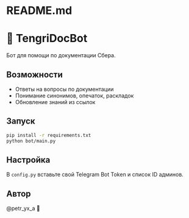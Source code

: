 # README.md

# 🤖 TengriDocBot

Бот для помощи по документации Сбера.

## Возможности
- Ответы на вопросы по документации
- Понимание синонимов, опечаток, раскладок
- Обновление знаний из ссылок

## Запуск
```bash
pip install -r requirements.txt
python bot/main.py
```

## Настройка
В `config.py` вставьте свой Telegram Bot Token и список ID админов.

## Автор
@petr_yx_a 💚